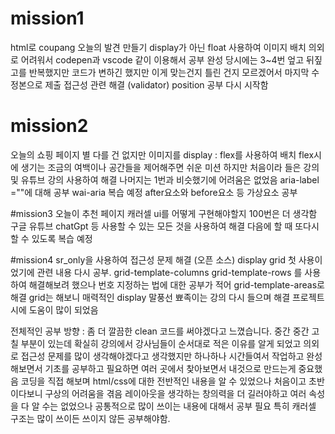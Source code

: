 # mission1
html로 coupang 오늘의 발견 만들기 
display가 아닌 float 사용하여 이미지 배치
의외로 어려워서 codepen과 vscode 같이 이용해서 공부
완성 당시에는 3~4번 엎고 뒤짚고를 반복했지만 코드가 변하긴 했지만 이게 맞는건지 틀린 건지 모르겠어서 마지막 수정본으로 제출
접근성 관련 해결 (validator)
position 공부 다시 시작함

# mission2
오늘의 쇼핑 페이지
별 다를 건 없지만 이미지를 display : flex를 사용하여 배치 
flex시에 생기는 조금의 여백이나 공간들을 제어해주면 쉬운 미션 
하지만 처음이라 들은 강의 및 유튜브 강의 사용하여 해결
나머지는 1번과 비슷했기에 어려움은 없었음
aria-label =""에 대해 공부 wai-aria 복습 예정
after요소와 before요소 등 가상요소 공부

#mission3
오늘이 추천 페이지
캐러셀 ui를 어떻게 구현해야할지 100번은 더 생각함
구글 유튜브 chatGpt 등 사용할 수 있는 모든 것을 사용하여 해결
다음에 할 때 또다시 할 수 있도록 복습 예정

#mission4
sr_only을 사용하여 접근성 문제 해결 (오픈 소스)
display grid 첫 사용이었기에 관련 내용 다시 공부. 
grid-template-columns
grid-template-rows 를 사용하여 해결해보려 했으나 번호 지정하는 법에 대한 공부가 적어
grid-template-areas로 해결 
grid는 해보니 매력적인 display
말풍선 뾰족이는 강의 다시 들으며 해결
프로젝트 시에 도움이 많이 되었음

전체적인 공부 방향 : 좀 더 깔끔한 clean 코드를 써야겠다고 느꼈습니다. 중간 중간 고칠 부분이 있는데
확실히 강의에서 강사님들이 순서대로 적은 이유를 알게 되었고 의외로 접근성 문제를 많이 생각해야겠다고 
생각했지만 하나하나 시간들여서 작업하고 완성해보면서 기초를 공부하고 필요하면 여러 곳에서 찾아보면서
내것으로 만드는게 중요했음 
코딩을 직접 해보며 html/css에 대한 전반적인 내용을 알 수 있었으나 처음이고 초반이다보니 구상의 어려움을 겪음
레이아웃을 생각하는 창의력을 더 길러야하고 여러 속성을 다 알 수는 없었으나 공통적으로 많이 쓰이는 내용에 대해서
공부 필요 특히 캐러셀 구조는 많이 쓰이든 쓰이지 않든 공부해야함.

